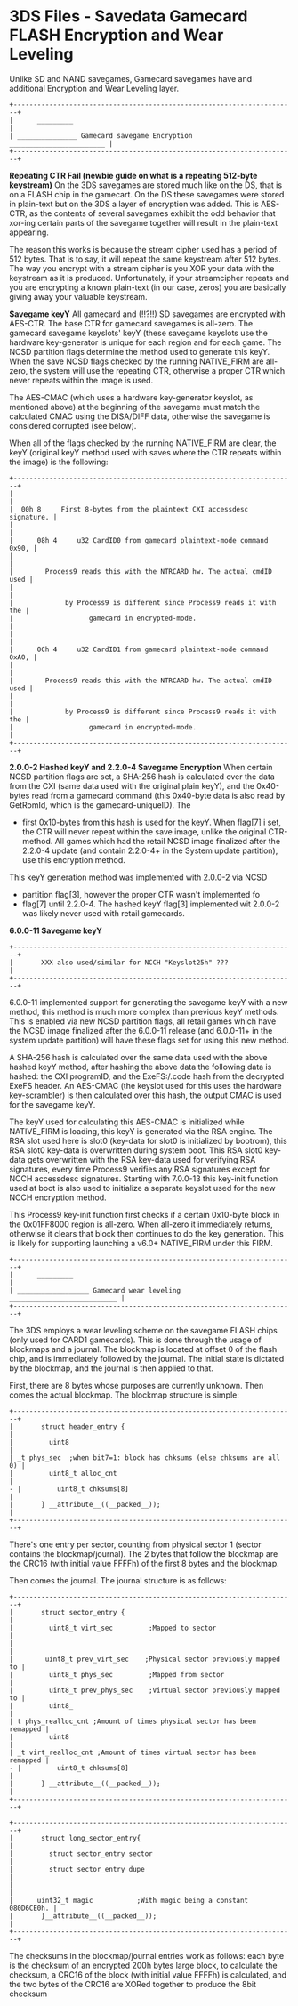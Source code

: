 # 3DS Files - Savedata Gamecard FLASH Encryption and Wear Leveling


Unlike SD and NAND savegames, Gamecard savegames have and additional
Encryption and Wear Leveling layer.


```
+-----------------------------------------------------------------------+
|      _________                                                        |
| _______________ Gamecard savegame Encryption ________________________ |
+-----------------------------------------------------------------------+
```


**Repeating CTR Fail (newbie guide on what is a repeating 512-byte
keystream)**
On the 3DS savegames are stored much like on the DS, that is on a FLASH
chip in the gamecart. On the DS these savegames were stored in
plain-text but on the 3DS a layer of encryption was added. This is
AES-CTR, as the contents of several savegames exhibit the odd behavior
that xor-ing certain parts of the savegame together will result in the
plain-text appearing.

The reason this works is because the stream cipher used has a period of
512 bytes. That is to say, it will repeat the same keystream after 512
bytes. The way you encrypt with a stream cipher is you XOR your data
with the keystream as it is produced. Unfortunately, if your
streamcipher repeats and you are encrypting a known plain-text (in our
case, zeros) you are basically giving away your valuable keystream.

**Savegame keyY**
All gamecard and (!!?!!) SD savegames are encrypted with AES-CTR. The
base CTR for gamecard savegames is all-zero. The gamecard savegame
keyslots\' keyY (these savegame keyslots use the hardware key-generator
is unique for each region and for each game. The NCSD partition flags
determine the method used to generate this keyY. When the save NCSD
flags checked by the running NATIVE_FIRM are all-zero, the system will
use the repeating CTR, otherwise a proper CTR which never repeats within
the image is used.

The AES-CMAC (which uses a hardware key-generator keyslot, as mentioned
above) at the beginning of the savegame must match the calculated CMAC
using the DISA/DIFF data, otherwise the savegame is considered corrupted
(see below).

When all of the flags checked by the running NATIVE_FIRM are clear, the
keyY (original keyY method used with saves where the CTR repeats within
the image) is the following:

```
+-----------------------------------------------------------------------+
|                                                                       |
|  00h 8     First 8-bytes from the plaintext CXI accessdesc signature. |
|                                                                       |
|      08h 4     u32 CardID0 from gamecard plaintext-mode command 0x90, |
|                                                                       |
|        Process9 reads this with the NTRCARD hw. The actual cmdID used |
|                                                                       |
|             by Process9 is different since Process9 reads it with the |
|                   gamecard in encrypted-mode.                         |
|                                                                       |
|      0Ch 4     u32 CardID1 from gamecard plaintext-mode command 0xA0, |
|                                                                       |
|        Process9 reads this with the NTRCARD hw. The actual cmdID used |
|                                                                       |
|             by Process9 is different since Process9 reads it with the |
|                   gamecard in encrypted-mode.                         |
+-----------------------------------------------------------------------+
```


**2.0.0-2 Hashed keyY and 2.2.0-4 Savegame Encryption**
When certain NCSD partition flags are set, a SHA-256 hash is calculated
over the data from the CXI (same data used with the original plain
keyY), and the 0x40-bytes read from a gamecard command (this 0x40-byte
data is also read by GetRomId, which is the gamecard-uniqueID). The
- first 0x10-bytes from this hash is used for the keyY. When flag\[7\] i
set, the CTR will never repeat within the save image, unlike the
original CTR-method. All games which had the retail NCSD image finalized
after the 2.2.0-4 update (and contain 2.2.0-4+ in the System update
partition), use this encryption method.

This keyY generation method was implemented with 2.0.0-2 via NCSD
- partition flag\[3\], however the proper CTR wasn\'t implemented fo
- flag\[7\] until 2.2.0-4. The hashed keyY flag\[3\] implemented wit
2.0.0-2 was likely never used with retail gamecards.

**6.0.0-11 Savegame keyY**

```
+-----------------------------------------------------------------------+
|       XXX also used/similar for NCCH "Keyslot25h" ???                 |
+-----------------------------------------------------------------------+
```

6.0.0-11 implemented support for generating the savegame keyY with a new
method, this method is much more complex than previous keyY methods.
This is enabled via new NCSD partition flags, all retail games which
have the NCSD image finalized after the 6.0.0-11 release (and 6.0.0-11+
in the system update partition) will have these flags set for using this
new method.

A SHA-256 hash is calculated over the same data used with the above
hashed keyY method, after hashing the above data the following data is
hashed: the CXI programID, and the ExeFS:/.code hash from the decrypted
ExeFS header. An AES-CMAC (the keyslot used for this uses the hardware
key-scrambler) is then calculated over this hash, the output CMAC is
used for the savegame keyY.

The keyY used for calculating this AES-CMAC is initialized while
NATIVE_FIRM is loading, this keyY is generated via the RSA engine. The
RSA slot used here is slot0 (key-data for slot0 is initialized by
bootrom), this RSA slot0 key-data is overwritten during system boot.
This RSA slot0 key-data gets overwritten with the RSA key-data used for
verifying RSA signatures, every time Process9 verifies any RSA
signatures except for NCCH accessdesc signatures. Starting with 7.0.0-13
this key-init function used at boot is also used to initialize a
separate keyslot used for the new NCCH encryption method.

This Process9 key-init function first checks if a certain 0x10-byte
block in the 0x01FF8000 region is all-zero. When all-zero it immediately
returns, otherwise it clears that block then continues to do the key
generation. This is likely for supporting launching a v6.0+ NATIVE_FIRM
under this FIRM.


```
+-----------------------------------------------------------------------+
|      _________                                                        |
| __________________ Gamecard wear leveling ___________________________ |
+-----------------------------------------------------------------------+
```


The 3DS employs a wear leveling scheme on the savegame FLASH chips (only
used for CARD1 gamecards). This is done through the usage of blockmaps
and a journal. The blockmap is located at offset 0 of the flash chip,
and is immediately followed by the journal. The initial state is
dictated by the blockmap, and the journal is then applied to that.

First, there are 8 bytes whose purposes are currently unknown. Then
comes the actual blockmap. The blockmap structure is simple:

```
+-----------------------------------------------------------------------+
|       struct header_entry {                                           |
|         uint8                                                         |
| _t phys_sec  ;when bit7=1: block has chksums (else chksums are all 0) |
|         uint8_t alloc_cnt                                             |
- |         uint8_t chksums[8]                                            |
|       } __attribute__((__packed__));                                  |
+-----------------------------------------------------------------------+
```

There\'s one entry per sector, counting from physical sector 1 (sector 
contains the blockmap/journal).
The 2 bytes that follow the blockmap are the CRC16 (with initial value
FFFFh) of the first 8 bytes and the blockmap.

Then comes the journal. The journal structure is as follows:

```
+-----------------------------------------------------------------------+
|       struct sector_entry {                                           |
|         uint8_t virt_sec         ;Mapped to sector                    |
|                                                                       |
|        uint8_t prev_virt_sec    ;Physical sector previously mapped to |
|         uint8_t phys_sec         ;Mapped from sector                  |
|         uint8_t prev_phys_sec    ;Virtual sector previously mapped to |
|         uint8_                                                        |
| t phys_realloc_cnt ;Amount of times physical sector has been remapped |
|         uint8                                                         |
| _t virt_realloc_cnt ;Amount of times virtual sector has been remapped |
- |         uint8_t chksums[8]                                            |
|       } __attribute__((__packed__));                                  |
+-----------------------------------------------------------------------+
```



```
+-----------------------------------------------------------------------+
|       struct long_sector_entry{                                       |
|         struct sector_entry sector                                    |
|         struct sector_entry dupe                                      |
|                                                                       |
|      uint32_t magic           ;With magic being a constant 080D6CE0h. |
|       }__attribute__((__packed__));                                   |
+-----------------------------------------------------------------------+
```


The checksums in the blockmap/journal entries work as follows:
each byte is the checksum of an encrypted 200h bytes large block,
to calculate the checksum, a CRC16 of the block (with initial value
FFFFh) is calculated, and the two bytes of the CRC16 are XORed together
to produce the 8bit checksum




